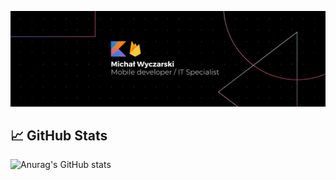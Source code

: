 
[![Header](https://raw.githubusercontent.com/RedC4ke/Redc4ke/main/Banner.png "Header")](https://www.linkedin.com/in/micha%C5%82-wyczarski/)

## 📈 GitHub Stats

![Anurag's GitHub stats](https://github-readme-stats.vercel.app/api?username=Redc4ke?count_private=true?show_icons=true?theme=darcula)
